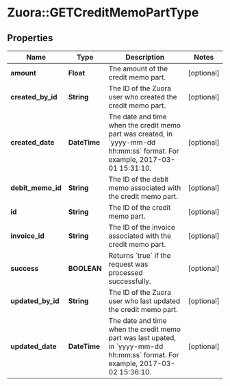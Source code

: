 # Zuora::GETCreditMemoPartType

## Properties
Name | Type | Description | Notes
------------ | ------------- | ------------- | -------------
**amount** | **Float** | The amount of the credit memo part.  | [optional] 
**created_by_id** | **String** | The ID of the Zuora user who created the credit memo part.  | [optional] 
**created_date** | **DateTime** | The date and time when the credit memo part was created, in &#x60;yyyy-mm-dd hh:mm:ss&#x60; format. For example, 2017-03-01 15:31:10.  | [optional] 
**debit_memo_id** | **String** | The ID of the debit memo associated with the credit memo part.  | [optional] 
**id** | **String** | The ID of the credit memo part.  | [optional] 
**invoice_id** | **String** | The ID of the invoice associated with the credit memo part.  | [optional] 
**success** | **BOOLEAN** | Returns &#x60;true&#x60; if the request was processed successfully. | [optional] 
**updated_by_id** | **String** | The ID of the Zuora user who last updated the credit memo part.  | [optional] 
**updated_date** | **DateTime** | The date and time when the credit memo part was last upated, in &#x60;yyyy-mm-dd hh:mm:ss&#x60; format. For example, 2017-03-02 15:36:10.  | [optional] 


